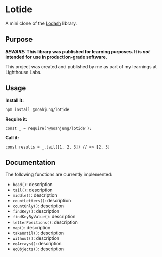 # Lotide

A mini clone of the [Lodash](https://lodash.com) library.

## Purpose

**_BEWARE:_ This library was published for learning purposes. It is _not_ intended for use in production-grade software.**

This project was created and published by me as part of my learnings at Lighthouse Labs. 

## Usage

**Install it:**

`npm install @noahjung/lotide`

**Require it:**

`const _ = require('@noahjung/lotide');`

**Call it:**

`const results = _.tail([1, 2, 3]) // => [2, 3]`

## Documentation

The following functions are currently implemented:

* `head()`: description
* `tail()`: description
* `middle()`: description
* `countLetters()`: description
* `countOnly()`: description
* `findKey()`: description
* `findKeyByValue()`: description
* `letterPositions()`: description
* `map()`: description
* `takeUntil()`: description
* `without()`: description
* `eqArrays()`: description
* `eqObjects()`: description